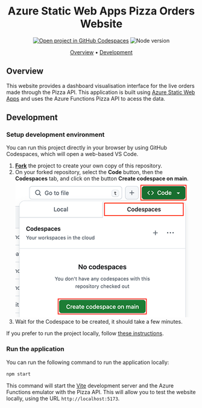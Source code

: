 <div align="center">

# Azure Static Web Apps Pizza Orders Website

[![Open project in GitHub Codespaces](https://img.shields.io/badge/Codespaces-Open-blue?style=flat-square&logo=github)](https://codespaces.new/Microsoft/open-hack-build-25?hide_repo_select=true&ref=main&quickstart=true)
![Node version](https://img.shields.io/badge/Node.js->=20-3c873a?style=flat-square)

[Overview](#overview) • [Development](#development)

</div>

## Overview

This website provides a dashboard visualisation interface for the live orders made through the Pizza API. This application is built using [Azure Static Web Apps](https://learn.microsoft.com/azure/static-web-apps/) and uses the Azure Functions Pizza API to acess the data.

## Development

### Setup development environment

You can run this project directly in your browser by using GitHub Codespaces, which will open a web-based VS Code.

1. [**Fork**](https://github.com/Microsoft/open-hack-build-25/fork) the project to create your own copy of this repository.
2. On your forked repository, select the **Code** button, then the **Codespaces** tab, and click on the button **Create codespace on main**.
   ![Screenshot showing how to create a new codespace](../../docs/images/codespaces.png?raw=true)
3. Wait for the Codespace to be created, it should take a few minutes.

If you prefer to run the project locally, follow [these instructions](../../README.md#use-your-local-environment).

### Run the application

You can run the following command to run the application locally:

```bash
npm start
```

This command will start the [Vite](https://vitejs.dev/) development server and the Azure Functions emulator with the Pizza API. This will allow you to test the website locally, using the URL `http://localhost:5173`.
